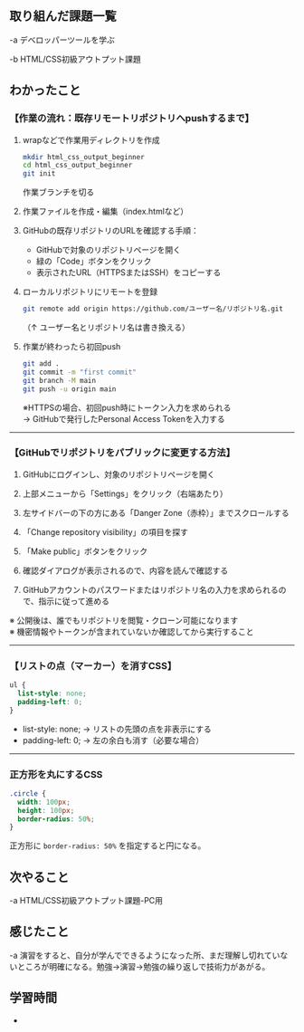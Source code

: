 
## 取り組んだ課題一覧  
-a  デベロッパーツールを学ぶ

-b HTML/CSS初級アウトプット課題

## わかったこと

### 【作業の流れ：既存リモートリポジトリへpushするまで】

1. wrapなどで作業用ディレクトリを作成  
   ```bash
   mkdir html_css_output_beginner
   cd html_css_output_beginner
   git init
   ```

   作業ブランチを切る  

2. 作業ファイルを作成・編集（index.htmlなど）  

3. GitHubの既存リポジトリのURLを確認する手順：  

   - GitHubで対象のリポジトリページを開く  
   - 緑の「Code」ボタンをクリック  
   - 表示されたURL（HTTPSまたはSSH）をコピーする  

4. ローカルリポジトリにリモートを登録  
   ```bash
   git remote add origin https://github.com/ユーザー名/リポジトリ名.git
   ```
   （↑ ユーザー名とリポジトリ名は書き換える）  

5. 作業が終わったら初回push  
   ```bash
   git add .
   git commit -m "first commit"
   git branch -M main
   git push -u origin main
   ```

   ※HTTPSの場合、初回push時にトークン入力を求められる  
   → GitHubで発行したPersonal Access Tokenを入力する  

---

### 【GitHubでリポジトリをパブリックに変更する方法】

1. GitHubにログインし、対象のリポジトリページを開く  

2. 上部メニューから「Settings」をクリック（右端あたり）  

3. 左サイドバーの下の方にある「Danger Zone（赤枠）」までスクロールする  

4. 「Change repository visibility」の項目を探す  

5. 「Make public」ボタンをクリック  

6. 確認ダイアログが表示されるので、内容を読んで確認する  

7. GitHubアカウントのパスワードまたはリポジトリ名の入力を求められるので、指示に従って進める  

※ 公開後は、誰でもリポジトリを閲覧・クローン可能になります  
※ 機密情報やトークンが含まれていないか確認してから実行すること  

---

### 【リストの点（マーカー）を消すCSS】

```css
ul {
  list-style: none;
  padding-left: 0;
}
```

- list-style: none; → リストの先頭の点を非表示にする  
- padding-left: 0;  → 左の余白も消す（必要な場合）  

---

### 正方形を丸にするCSS

```css
.circle {
  width: 100px;
  height: 100px;
  border-radius: 50%;
}
```

正方形に `border-radius: 50%` を指定すると円になる。

## 次やること
-a  HTML/CSS初級アウトプット課題-PC用

## 感じたこと
-a  演習をすると、自分が学んでできるようになった所、まだ理解し切れていないところが明確になる。勉強→演習→勉強の繰り返しで技術力があがる。

## 学習時間
-
